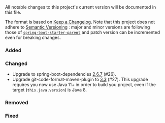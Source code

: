 All notable changes to this project's current version will be documented in this file.

The format is based on [Keep a Changelog](https://keepachangelog.com/en/1.0.0/). Note that
this project does not adhere to [Semantic Versioning](https://semver.org/spec/v2.0.0.html)
: major and minor versions are following those of
[`spring-boot-starter-parent`](https://spring.io/projects/spring-boot) and patch version
can be incremented even for breaking changes.

### Added

### Changed

- Upgrade to spring-boot-dependencies
  [2.6.7](https://github.com/spring-projects/spring-boot/releases/tag/v2.6.7) (#26).
- Upgrade git-code-format-maven-plugin to [3.3](https://github.com/Cosium/git-code-format-maven-plugin#breaking-changes-between-2x-and-3x)
  (#27). This upgrade requires you now use Java 11+ in order to build you project, even if
  the target (`this.java.version`) is Java 8.

### Removed

### Fixed
